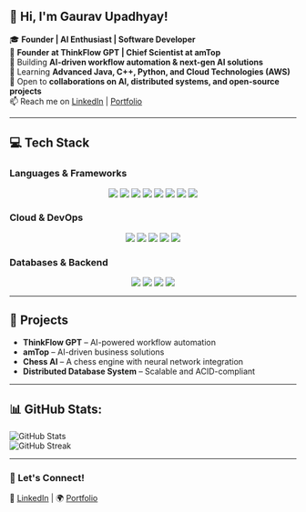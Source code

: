 ## 👋 Hi, I'm **Gaurav Upadhyay!**  

🎓 **Founder | AI Enthusiast | Software Developer**  
🚀 **Founder at ThinkFlow GPT | Chief Scientist at amTop**  
🔭 Building **AI-driven workflow automation & next-gen AI solutions**  
🌱 Learning **Advanced Java, C++, Python, and Cloud Technologies (AWS)**  
🤝 Open to **collaborations on AI, distributed systems, and open-source projects**  
📫 Reach me on [LinkedIn](https://www.linkedin.com/in/gauravupadhyay-tech/) | [Portfolio](https://gauravupadhyay.vercel.app)  

---

## 💻 Tech Stack  

### **Languages & Frameworks**  
<div align="center">
  <img src="https://img.shields.io/badge/C++-%2300599C.svg?style=for-the-badge&logo=c%2B%2B&logoColor=white"/>
  <img src="https://img.shields.io/badge/Java-%23ED8B00.svg?style=for-the-badge&logo=openjdk&logoColor=white"/>
  <img src="https://img.shields.io/badge/Python-3670A0?style=for-the-badge&logo=python&logoColor=ffdd54"/>
  <img src="https://img.shields.io/badge/JavaScript-%23323330.svg?style=for-the-badge&logo=javascript&logoColor=%23F7DF1E"/>
  <img src="https://img.shields.io/badge/TypeScript-%23007ACC.svg?style=for-the-badge&logo=typescript&logoColor=white"/>
  <img src="https://img.shields.io/badge/React-%2320232a.svg?style=for-the-badge&logo=react&logoColor=%2361DAFB"/>
  <img src="https://img.shields.io/badge/Next.js-%23000000.svg?style=for-the-badge&logo=next.js&logoColor=white"/>
  <img src="https://img.shields.io/badge/SpringBoot-%236DB33F.svg?style=for-the-badge&logo=springboot&logoColor=white"/>
</div>

### **Cloud & DevOps**  
<div align="center">
  <img src="https://img.shields.io/badge/AWS-%23FF9900.svg?style=for-the-badge&logo=amazonaws&logoColor=white"/>
  <img src="https://img.shields.io/badge/Docker-%230db7ed.svg?style=for-the-badge&logo=docker&logoColor=white"/>
  <img src="https://img.shields.io/badge/Kubernetes-%23326ce5.svg?style=for-the-badge&logo=kubernetes&logoColor=white"/>
  <img src="https://img.shields.io/badge/GitHub-%23121011.svg?style=for-the-badge&logo=github&logoColor=white"/>
  <img src="https://img.shields.io/badge/Git-%23F05033.svg?style=for-the-badge&logo=git&logoColor=white"/>
</div>

### **Databases & Backend**  
<div align="center">
  <img src="https://img.shields.io/badge/MySQL-%2300f.svg?style=for-the-badge&logo=mysql&logoColor=white"/>
  <img src="https://img.shields.io/badge/PostgreSQL-%23316192.svg?style=for-the-badge&logo=postgresql&logoColor=white"/>
  <img src="https://img.shields.io/badge/MongoDB-%2347A248.svg?style=for-the-badge&logo=mongodb&logoColor=white"/>
  <img src="https://img.shields.io/badge/Firebase-%23FFCA28.svg?style=for-the-badge&logo=firebase&logoColor=white"/>
</div>

---

## 🚀 Projects  
- **ThinkFlow GPT** – AI-powered workflow automation  
- **amTop** – AI-driven business solutions  
- **Chess AI** – A chess engine with neural network integration  
- **Distributed Database System** – Scalable and ACID-compliant  

---

## 📊 **GitHub Stats:**
![GitHub Stats](https://github-readme-stats.vercel.app/api?username=Gaurav00321&theme=dark&hide_border=false&include_all_commits=false&count_private=false)  
![GitHub Streak](https://github-readme-streak-stats.herokuapp.com/?user=Gaurav00321&theme=dark&hide_border=false)

---

### 🤝 Let's Connect!  
💼 [LinkedIn](https://www.linkedin.com/in/gauravupadhyay-tech/) | 🌍 [Portfolio](https://gauravupadhyay.vercel.app)  
